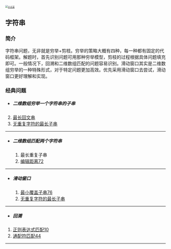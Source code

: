 <p> 
<a href="http://coco66.info:88">
<img src="http://coco66.info:88/leetcode/picture/home.png" alt="小土豆" style="zoom:50%;" /></a>
</p>

## 字符串

### 简介

字符串问题，无非就是穷举+剪枝。穷举的策略大概有四种，每一种都有固定的代码框架。解题时，首先识别问题可用那种穷举模型，剪枝的过程根据具体问题填充即可。一般情况下，回溯和二维数组匹配的问题容易识别。滑动窗口其实是二维数组穷举的一种特殊形式，对于特定问题更加高效。优先采用滑动窗口去尝试，滑动窗口更好理解和实现。

### 经典问题

- ##### 二维数组穷举一个字符串的子串

2. [最长回文串](http://coco66.info:88/leetcode/string/LeetCode5.html)
2. [无重复字符的最长子串](http://coco66.info:88/leetcode/string/LeetCode3.html)

----

- ##### 二维数组匹配两个字符串

  1. 最长重复子串
  2. [编辑距离72](http://coco66.info:88/leetcode/string/LeetCode72.html)

----

- ##### 滑动窗口

  1. [最小覆盖子串76](http://coco66.info:88/leetcode/string/LeetCode76.html)
  2. [无重复字符的最长子串](http://coco66.info:88/leetcode/string/LeetCode3.html)

----

- ##### 回溯

1. [正则表达式匹配10](http://coco66.info:88/leetcode/string/LeetCode10.html)
2. [通配符匹配44](http://coco66.info:88/leetcode/string/LeetCode44.html)

----